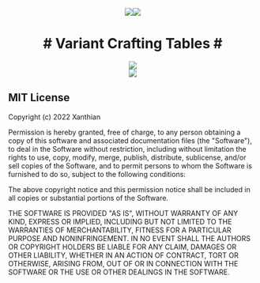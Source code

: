 <p align="center">
<img src="https://cf.way2muchnoise.eu/full_variant-crafting-tables-fabric_downloads.svg"><img src="http://cf.way2muchnoise.eu/versions/locks.svg">
 </p>

<h1 align="center"># Variant Crafting Tables #</h1>
<p align="center">
 <img src="https://user-images.githubusercontent.com/7688001/151965658-94c593ab-3f20-44eb-af79-a745c97760ad.png">
 <br>
<img src="https://user-images.githubusercontent.com/7688001/151965828-c45e161d-b99f-4471-b36d-6108d33fb5b0.png">
 </p>


## MIT License

Copyright (c) 2022 Xanthian

Permission is hereby granted, free of charge, to any person obtaining a copy of this software and associated
documentation files (the "Software"), to deal in the Software without restriction, including without limitation the
rights to use, copy, modify, merge, publish, distribute, sublicense, and/or sell copies of the Software, and to permit
persons to whom the Software is furnished to do so, subject to the following conditions:

The above copyright notice and this permission notice shall be included in all copies or substantial portions of the
Software.

THE SOFTWARE IS PROVIDED "AS IS", WITHOUT WARRANTY OF ANY KIND, EXPRESS OR IMPLIED, INCLUDING BUT NOT LIMITED TO THE
WARRANTIES OF MERCHANTABILITY, FITNESS FOR A PARTICULAR PURPOSE AND NONINFRINGEMENT. IN NO EVENT SHALL THE AUTHORS OR
COPYRIGHT HOLDERS BE LIABLE FOR ANY CLAIM, DAMAGES OR OTHER LIABILITY, WHETHER IN AN ACTION OF CONTRACT, TORT OR
OTHERWISE, ARISING FROM, OUT OF OR IN CONNECTION WITH THE SOFTWARE OR THE USE OR OTHER DEALINGS IN THE SOFTWARE.

